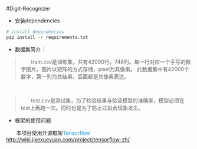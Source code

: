 #Digit-Recognizer

- 安装dependencies

``` bash
# install dependencies
pip install -r requirements.txt
```

- 数据集简介：
><span style="font-size: 14px;">&#160; &#160; &#160; &#160;train.csv是训练集，共有42000行，748列。每一行对应一个手写的数字图片。图片以矩阵的方式存储，pixel为其像素。
此数据集中有42000个数字，第一列为其结果，后面都是其像素表达。</span>

&emsp;

><span style="font-size: 14px;">&#160; &#160; &#160; &#160;test.csv是测试集，为了检验结果与验证模型的准确率，模型必须在test上再跑一次。同时也是为了防止过拟合现象发生。</span>

- 框架的使用问题

&#160; &#160; &#160; &#160;本项目使用开源框架<font color=#0099ff>Tensorflow</font>
http://wiki.jikexueyuan.com/project/tensorflow-zh/
